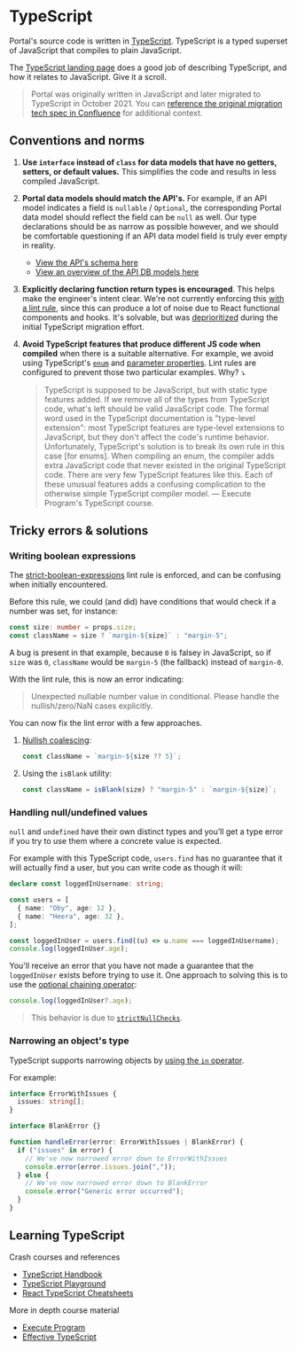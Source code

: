 # TypeScript

Portal's source code is written in [TypeScript](https://www.typescriptlang.org/). TypeScript is a typed superset of JavaScript that compiles to plain JavaScript.

The [TypeScript landing page](https://www.typescriptlang.org/) does a good job of describing TypeScript, and how it relates to JavaScript. Give it a scroll.

> Portal was originally written in JavaScript and later migrated to TypeScript in October 2021. You can [reference the original migration tech spec in Confluence](https://lwd.atlassian.net/l/c/JYP9mGFr) for additional context.

## Conventions and norms

1. **Use `interface` instead of `class` for data models that have no getters, setters, or default values.** This simplifies the code and results in less compiled JavaScript.
1. **Portal data models should match the API's.** For example, if an API model indicates a field is `nullable` / `Optional`, the corresponding Portal data model should reflect the field can be `null` as well. Our type declarations should be as narrow as possible however, and we should be comfortable questioning if an API data model field is truly ever empty in reality.

   - [View the API's schema here](https://paidleave-api-test.mass.gov/api/docs/)
   - [View an overview of the API DB models here](../api/technical-overview.md)

1. **Explicitly declaring function return types is encouraged**. This helps make the engineer's intent clear. We're not currently enforcing this [with a lint rule](https://github.com/typescript-eslint/typescript-eslint/blob/master/packages/eslint-plugin/docs/rules/explicit-function-return-type.md), since this can produce a lot of noise due to React functional components and hooks. It's solvable, but was [deprioritized](https://lwd.atlassian.net/browse/PORTAL-935?focusedCommentId=56295) during the initial TypeScript migration effort.
1. **Avoid TypeScript features that produce different JS code when compiled** when there is a suitable alternative. For example, we avoid using TypeScript's [`enum`](https://www.typescriptlang.org/docs/handbook/enums.html) and [parameter properties](https://www.typescriptlang.org/docs/handbook/2/classes.html#parameter-properties). Lint rules are configured to prevent those two particular examples. Why? ⤵️

   > TypeScript is supposed to be JavaScript, but with static type features added. If we remove all of the types from TypeScript code, what's left should be valid JavaScript code. The formal word used in the TypeScript documentation is "type-level extension": most TypeScript features are type-level extensions to JavaScript, but they don't affect the code's runtime behavior. Unfortunately, TypeScript's solution is to break its own rule in this case [for enums]. When compiling an enum, the compiler adds extra JavaScript code that never existed in the original TypeScript code. There are very few TypeScript features like this. Each of these unusual features adds a confusing complication to the otherwise simple TypeScript compiler model. — Execute Program's TypeScript course.

## Tricky errors & solutions

### Writing boolean expressions

The [strict-boolean-expressions](https://github.com/typescript-eslint/typescript-eslint/blob/master/packages/eslint-plugin/docs/rules/strict-boolean-expressions.md) lint rule is enforced, and can be confusing when initially encountered.

Before this rule, we could (and did) have conditions that would check if a number was set, for instance:

```ts
const size: number = props.size;
const className = size ? `margin-${size}` : "margin-5";
```

A bug is present in that example, because `0` is falsey in JavaScript, so if `size` was `0`, `className` would be `margin-5` (the fallback) instead of `margin-0`.

With the lint rule, this is now an error indicating:

> Unexpected nullable number value in conditional. Please handle the nullish/zero/NaN cases explicitly.

You can now fix the lint error with a few approaches.

1. [Nullish coalescing](https://developer.mozilla.org/en-US/docs/Web/JavaScript/Reference/Operators/Nullish_coalescing_operator):

   ```ts
   const className = `margin-${size ?? 5}`;
   ```

1. Using the `isBlank` utility:

   ```ts
   const className = isBlank(size) ? "margin-5" : `margin-${size}`;
   ```

### Handling null/undefined values

`null` and `undefined` have their own distinct types and you’ll get a type error if you try to use them where a concrete value is expected.

For example with this TypeScript code, `users.find` has no guarantee that it will actually find a user, but you can write code as though it will:

```ts
declare const loggedInUsername: string;

const users = [
  { name: "Oby", age: 12 },
  { name: "Heera", age: 32 },
];

const loggedInUser = users.find((u) => u.name === loggedInUsername);
console.log(loggedInUser.age);
```

You'll receive an error that you have not made a guarantee that the `loggedInUser` exists before trying to use it. One approach to solving this is to use the [optional chaining operator](https://developer.mozilla.org/en-US/docs/Web/JavaScript/Reference/Operators/Optional_chaining):

```ts
console.log(loggedInUser?.age);
```

> This behavior is due to [`strictNullChecks`](https://www.typescriptlang.org/tsconfig#strictNullChecks).

### Narrowing an object's type

TypeScript supports narrowing objects by [using the `in` operator](https://www.typescriptlang.org/docs/handbook/2/narrowing.html#the-in-operator-narrowing).

For example:

```ts
interface ErrorWithIssues {
  issues: string[];
}

interface BlankError {}

function handleError(error: ErrorWithIssues | BlankError) {
  if ("issues" in error) {
    // We've now narrowed error down to ErrorWithIssues
    console.error(error.issues.join(","));
  } else {
    // We've now narrowed error down to BlankError
    console.error("Generic error occurred");
  }
}
```

## Learning TypeScript

Crash courses and references

- [TypeScript Handbook](https://www.typescriptlang.org/docs/handbook/intro.html)
- [TypeScript Playground](https://www.typescriptlang.org/play/)
- [React TypeScript Cheatsheets](https://react-typescript-cheatsheet.netlify.com/)

More in depth course material

- [Execute Program](https://www.executeprogram.com/courses/typescript-basics)
- [Effective TypeScript](https://effectivetypescript.com/)
